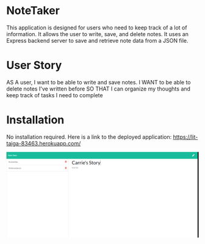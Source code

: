 # NoteTaker

This application is designed for users who need to keep track of a lot of information.  It allows the user to write, save, and delete notes. It uses an Express backend server to save and retrieve note data from a JSON file. 

# User Story

AS A user, I want to be able to write and save notes.
I WANT to be able to delete notes I've written before
SO THAT I can organize my thoughts and keep track of tasks I need to complete

# Installation

No installation required.  Here is a link to the deployed application: https://lit-taiga-83463.herokuapp.com/
 
 
![](images/NoteTaker.png)
